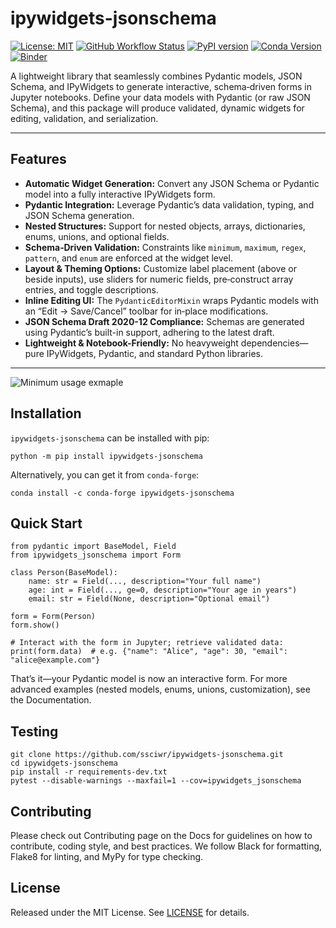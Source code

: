 # ipywidgets-jsonschema

[![License: MIT](https://img.shields.io/badge/License-MIT-yellow.svg)](https://opensource.org/licenses/MIT)
[![GitHub Workflow Status](https://img.shields.io/github/actions/workflow/status/ssciwr/ipywidgets-jsonschema/ci.yml?branch=main)](https://github.com/ssciwr/ipywidgets-jsonschema/actions/workflows/ci.yml)
[![PyPI version](https://badge.fury.io/py/ipywidgets-jsonschema.svg)](https://badge.fury.io/py/ipywidgets-jsonschema)
[![Conda Version](https://img.shields.io/conda/vn/conda-forge/ipywidgets-jsonschema.svg)](https://anaconda.org/conda-forge/ipywidgets-jsonschema)
[![Binder](https://mybinder.org/badge_logo.svg)](https://mybinder.org/v2/gh/ssciwr/ipywidgets-jsonschema/main?labpath=demo%2Fdemo.ipynb)

A lightweight library that seamlessly combines Pydantic models, JSON Schema, and IPyWidgets to generate interactive, schema‐driven forms in Jupyter notebooks. Define your data models with Pydantic (or raw JSON Schema), and this package will produce validated, dynamic widgets for editing, validation, and serialization.

---

## Features

- **Automatic Widget Generation:** Convert any JSON Schema or Pydantic model into a fully interactive IPyWidgets form.  
- **Pydantic Integration:** Leverage Pydantic’s data validation, typing, and JSON Schema generation.  
- **Nested Structures:** Support for nested objects, arrays, dictionaries, enums, unions, and optional fields.  
- **Schema‐Driven Validation:** Constraints like `minimum`, `maximum`, `regex`, `pattern`, and `enum` are enforced at the widget level.  
- **Layout & Theming Options:** Customize label placement (above or beside inputs), use sliders for numeric fields, pre‐construct array entries, and toggle descriptions.  
- **Inline Editing UI:** The `PydanticEditorMixin` wraps Pydantic models with an “Edit → Save/Cancel” toolbar for in‐place modifications.  
- **JSON Schema Draft 2020-12 Compliance:** Schemas are generated using Pydantic’s built-in support, adhering to the latest draft.  
- **Lightweight & Notebook-Friendly:** No heavyweight dependencies—pure IPyWidgets, Pydantic, and standard Python libraries.

---

![Minimum usage exmaple]()

## Installation

`ipywidgets-jsonschema` can be installed with pip:

```
python -m pip install ipywidgets-jsonschema
```

Alternatively, you can get it from `conda-forge`:

```
conda install -c conda-forge ipywidgets-jsonschema
```

## Quick Start

```
from pydantic import BaseModel, Field
from ipywidgets_jsonschema import Form

class Person(BaseModel):
    name: str = Field(..., description="Your full name")
    age: int = Field(..., ge=0, description="Your age in years")
    email: str = Field(None, description="Optional email")

form = Form(Person)
form.show()

# Interact with the form in Jupyter; retrieve validated data:
print(form.data)  # e.g. {"name": "Alice", "age": 30, "email": "alice@example.com"}
```

That’s it—your Pydantic model is now an interactive form. For more advanced examples (nested models, enums, unions, customization), see the Documentation.

## Testing

```
git clone https://github.com/ssciwr/ipywidgets-jsonschema.git
cd ipywidgets-jsonschema
pip install -r requirements-dev.txt
pytest --disable-warnings --maxfail=1 --cov=ipywidgets_jsonschema
```

## Contributing

Please check out Contributing page on the Docs for guidelines on how to contribute, coding style, and best practices. We follow Black for formatting, Flake8 for linting, and MyPy for type checking.

## License

Released under the MIT License. See [LICENSE](https://github.com/ssciwr/ipywidgets-jsonschema/blob/main/LICENSE.md) for details.

